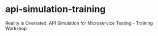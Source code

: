 # api-simulation-training
Reality is Overrated: API Simulation for Microservice Testing - Training Workshop
